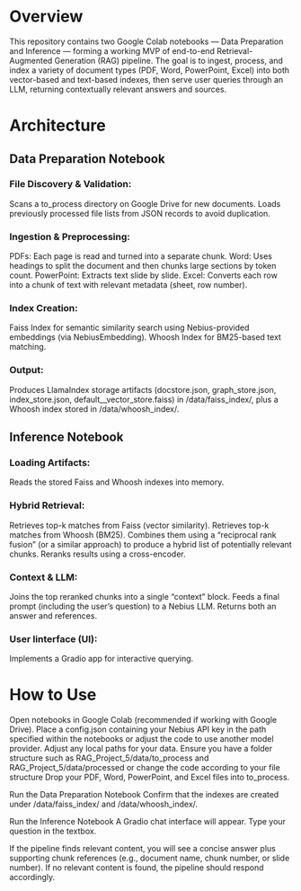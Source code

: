 # Overview
This repository contains two Google Colab notebooks — Data Preparation and Inference — forming a working MVP of end-to-end Retrieval-Augmented Generation (RAG) pipeline.
The goal is to ingest, process, and index a variety of document types (PDF, Word, PowerPoint, Excel) into both vector-based and text-based indexes, then serve user queries through an LLM, returning contextually relevant answers and sources.



# Architecture

## Data Preparation Notebook

### File Discovery & Validation:
Scans a to_process directory on Google Drive for new documents. Loads previously processed file lists from JSON records to avoid duplication.

### Ingestion & Preprocessing:
PDFs: Each page is read and turned into a separate chunk.
Word: Uses headings to split the document and then chunks large sections by token count.
PowerPoint: Extracts text slide by slide.
Excel: Converts each row into a chunk of text with relevant metadata (sheet, row number).

### Index Creation:
Faiss Index for semantic similarity search using Nebius-provided embeddings (via NebiusEmbedding).
Whoosh Index for BM25-based text matching.

### Output:
Produces LlamaIndex storage artifacts (docstore.json, graph_store.json, index_store.json, default__vector_store.faiss) in /data/faiss_index/, plus a Whoosh index stored in /data/whoosh_index/.


## Inference Notebook

### Loading Artifacts:
Reads the stored Faiss and Whoosh indexes into memory.

### Hybrid Retrieval:
Retrieves top-k matches from Faiss (vector similarity).
Retrieves top-k matches from Whoosh (BM25).
Combines them using a “reciprocal rank fusion” (or a similar approach) to produce a hybrid list of potentially relevant chunks.
Reranks results using a cross-encoder.

### Context & LLM:
Joins the top reranked chunks into a single “context” block.
Feeds a final prompt (including the user’s question) to a Nebius LLM.
Returns both an answer and references.

### User Iinterface (UI):
Implements a Gradio app for interactive querying.



# How to Use
Open notebooks in Google Colab (recommended if working with Google Drive).
Place a config.json containing your Nebius API key in the path specified within the notebooks or adjust the code to use another model provider.
Adjust any local paths for your data.
Ensure you have a folder structure such as RAG_Project_5/data/to_process and RAG_Project_5/data/processed or change the code according to your file structure
Drop your PDF, Word, PowerPoint, and Excel files into to_process.

Run the Data Preparation Notebook
Confirm that the indexes are created under /data/faiss_index/ and /data/whoosh_index/.

Run the Inference Notebook
A Gradio chat interface will appear. Type your question in the textbox.

If the pipeline finds relevant content, you will see a concise answer plus supporting chunk references (e.g., document name, chunk number, or slide number).
If no relevant content is found, the pipeline should respond accordingly.
